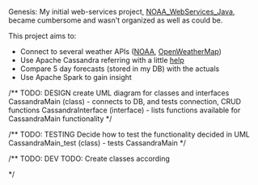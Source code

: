 Genesis:
My initial web-services project, [NOAA_WebServices_Java](https://github.com/Andreas237/NOAA_WebServices_Java), became cumbersome and wasn't organized as well as could be.

This project aims to:
  - Connect to several weather APIs ([NOAA](https://www.ncdc.noaa.gov/cdo-web/webservices/v2#data), [OpenWeatherMap](https://openweathermap.org/api))
  - Use Apache Cassandra referring with a little [help](http://www.baeldung.com/cassandra-with-java)
  - Compare 5 day forecasts (stored in my DB) with the actuals
  - Use Apache Spark to gain insight




/** TODO: DESIGN
		create UML diagram for classes and interfaces
	  		CassandraMain (class) - connects to DB, and tests connection, CRUD functions
	  		CassandraInterface (interface) - lists functions available for CassandraMain functionality
*/

/** TODO: TESTING
		Decide how to test the functionality decided in UML
			CassandraMain_test (class) - tests CassandraMain
*/

/** TODO: DEV
		TODO: Create classes according 

*/